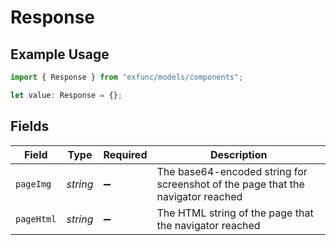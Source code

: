 # Response

## Example Usage

```typescript
import { Response } from "exfunc/models/components";

let value: Response = {};
```

## Fields

| Field                                                                           | Type                                                                            | Required                                                                        | Description                                                                     |
| ------------------------------------------------------------------------------- | ------------------------------------------------------------------------------- | ------------------------------------------------------------------------------- | ------------------------------------------------------------------------------- |
| `pageImg`                                                                       | *string*                                                                        | :heavy_minus_sign:                                                              | The base64-encoded string for screenshot of the page that the navigator reached |
| `pageHtml`                                                                      | *string*                                                                        | :heavy_minus_sign:                                                              | The HTML string of the page that the navigator reached                          |
